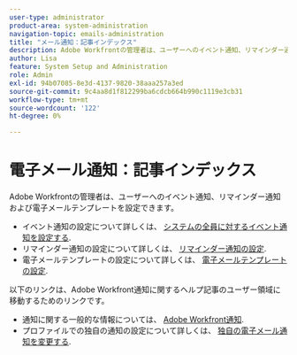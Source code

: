 ```yaml
---
user-type: administrator
product-area: system-administration
navigation-topic: emails-administration
title: "メール通知：記事インデックス"
description: Adobe Workfrontの管理者は、ユーザーへのイベント通知、リマインダー通知および電子メールテンプレートを設定できます。
author: Lisa
feature: System Setup and Administration
role: Admin
exl-id: 94b07085-8e3d-4137-9820-38aaa257a3ed
source-git-commit: 9c4aa8d1f812299ba6cdcb664b990c1119e3cb31
workflow-type: tm+mt
source-wordcount: '122'
ht-degree: 0%

---
```


# 電子メール通知：記事インデックス

<!-- Audited: 1/2024 -->

Adobe Workfrontの管理者は、ユーザーへのイベント通知、リマインダー通知および電子メールテンプレートを設定できます。

* イベント通知の設定について詳しくは、 [システムの全員に対するイベント通知を設定する](../../../administration-and-setup/manage-workfront/emails/configure-event-notifications-for-everyone-in-the-system.md).
* リマインダー通知の設定について詳しくは、 [リマインダー通知の設定](../../../administration-and-setup/manage-workfront/emails/set-up-reminder-notifications.md).
* 電子メールテンプレートの設定について詳しくは、 [電子メールテンプレートの設定](../../../administration-and-setup/manage-workfront/emails/configure-email-templates.md).

以下のリンクは、Adobe Workfront通知に関するヘルプ記事のユーザー領域に移動するためのリンクです。

* 通知に関する一般的な情報については、 [Adobe Workfront通知](/help/quicksilver/workfront-basics/using-notifications/event-notifications.md).
* プロファイルでの独自の通知の設定について詳しくは、 [独自の電子メール通知を変更する](/help/quicksilver/workfront-basics/using-notifications/activate-or-deactivate-your-own-event-notifications.md).
